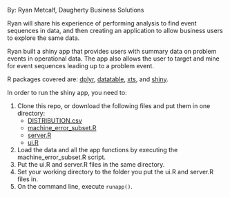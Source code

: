By: Ryan Metcalf, Daugherty Business Solutions

Ryan will share his experience of performing analysis to find event sequences in data, and then creating an application to allow business users to explore the same data.

Ryan built a shiny app that provides users with summary data on problem events in operational data. The app also allows the user to target and mine for event sequences leading up to a problem event.

R packages covered are: [dplyr](https://CRAN.R-project.org/package=dplyr), [datatable](https://CRAN.R-project.org/package=datatable), [xts](https://CRAN.R-project.org/package=xts), and [shiny](https://CRAN.R-project.org/package=shiny).

In order to run the shiny app, you need to:
1. Clone this repo, or download the following files and put them in one directory:
    - [DISTRIBUTION.csv](./DISTRIBUTION.csv)
    - [machine_error_subset.R](./machine_error_subset.R)
    - [server.R](./server.R)
    - [ui.R](./ui.R) 
2. Load the data and all the app functions by executing the machine_error_subset.R script.
3. Put the ui.R and server.R files in the same directory.
4. Set your working directory to the folder you put the ui.R and server.R files in.
5. On the command line, execute `runapp()`.

